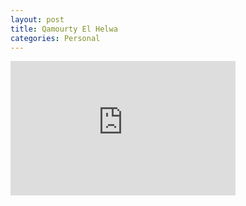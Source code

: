 ```yaml
---
layout: post
title: Qamourty El Helwa
categories: Personal
---
```


<iframe width="360" height="215" src="https://www.youtube.com/embed/6xGnJjkko7E" frameborder="0" allow="accelerometer; autoplay; encrypted-media; gyroscope; picture-in-picture" allowfullscreen></iframe>
